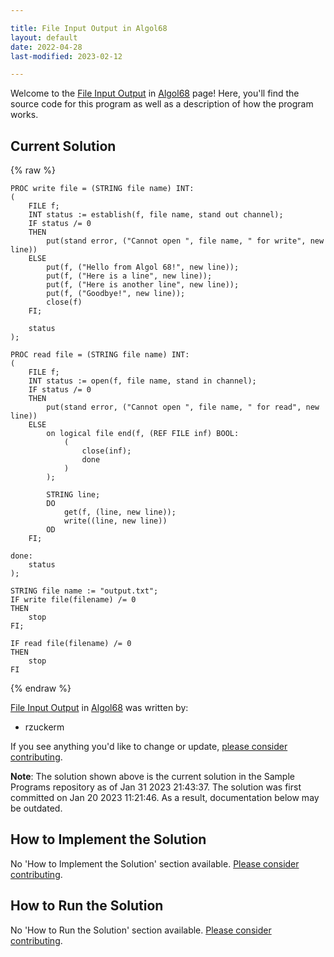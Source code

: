 ```yaml
---

title: File Input Output in Algol68
layout: default
date: 2022-04-28
last-modified: 2023-02-12

---
```


Welcome to the [File Input Output](https://sampleprograms.io/projects/file-input-output) in [Algol68](https://sampleprograms.io/languages/algol68) page! Here, you'll find the source code for this program as well as a description of how the program works.

## Current Solution

{% raw %}

```algol68
PROC write file = (STRING file name) INT:
(
    FILE f;
    INT status := establish(f, file name, stand out channel);
    IF status /= 0
    THEN
        put(stand error, ("Cannot open ", file name, " for write", new line))
    ELSE
        put(f, ("Hello from Algol 68!", new line));
        put(f, ("Here is a line", new line));
        put(f, ("Here is another line", new line));
        put(f, ("Goodbye!", new line));
        close(f)
    FI;

    status
);

PROC read file = (STRING file name) INT:
(
    FILE f;
    INT status := open(f, file name, stand in channel);
    IF status /= 0
    THEN
        put(stand error, ("Cannot open ", file name, " for read", new line))
    ELSE
        on logical file end(f, (REF FILE inf) BOOL:
            (
                close(inf);
                done
            )
        );

        STRING line;
        DO
            get(f, (line, new line));
            write((line, new line))
        OD
    FI;

done:
    status
);

STRING file name := "output.txt";
IF write file(filename) /= 0
THEN
    stop
FI;

IF read file(filename) /= 0
THEN
    stop
FI
```

{% endraw %}

[File Input Output](https://sampleprograms.io/projects/file-input-output) in [Algol68](https://sampleprograms.io/languages/algol68) was written by:

- rzuckerm

If you see anything you'd like to change or update, [please consider contributing](https://github.com/TheRenegadeCoder/sample-programs).

**Note**: The solution shown above is the current solution in the Sample Programs repository as of Jan 31 2023 21:43:37. The solution was first committed on Jan 20 2023 11:21:46. As a result, documentation below may be outdated.

## How to Implement the Solution

No 'How to Implement the Solution' section available. [Please consider contributing](https://github.com/TheRenegadeCoder/sample-programs-website).

## How to Run the Solution

No 'How to Run the Solution' section available. [Please consider contributing](https://github.com/TheRenegadeCoder/sample-programs-website).